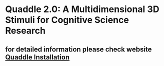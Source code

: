 # Quaddle 2.0: A Multidimensional 3D Stimuli for Cognitive Science Research

## for detailed information please check website [Quaddle Installation](https://xwen1765.github.io/posts/Quaddle/)